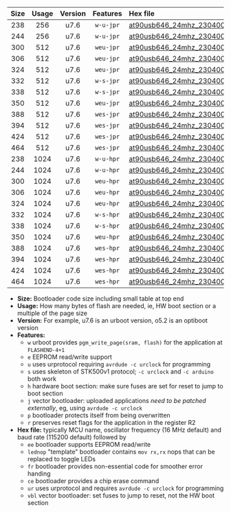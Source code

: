 |Size|Usage|Version|Features|Hex file|
|:-:|:-:|:-:|:-:|:--|
|238|256|u7.6|`w-u-jpr`|[at90usb646_24mhz_230400bps_ur_vbl.hex](https://raw.githubusercontent.com/stefanrueger/urboot/main/bootloaders/at90usb646/fcpu_24mhz/230400_bps/at90usb646_24mhz_230400bps_ur_vbl.hex)|
|244|256|u7.6|`w-u-jpr`|[at90usb646_24mhz_230400bps_lednop_ur_vbl.hex](https://raw.githubusercontent.com/stefanrueger/urboot/main/bootloaders/at90usb646/fcpu_24mhz/230400_bps/at90usb646_24mhz_230400bps_lednop_ur_vbl.hex)|
|300|512|u7.6|`weu-jpr`|[at90usb646_24mhz_230400bps_ee_ur_vbl.hex](https://raw.githubusercontent.com/stefanrueger/urboot/main/bootloaders/at90usb646/fcpu_24mhz/230400_bps/at90usb646_24mhz_230400bps_ee_ur_vbl.hex)|
|306|512|u7.6|`weu-jpr`|[at90usb646_24mhz_230400bps_ee_lednop_ur_vbl.hex](https://raw.githubusercontent.com/stefanrueger/urboot/main/bootloaders/at90usb646/fcpu_24mhz/230400_bps/at90usb646_24mhz_230400bps_ee_lednop_ur_vbl.hex)|
|324|512|u7.6|`weu-jpr`|[at90usb646_24mhz_230400bps_ee_lednop_fr_ur_vbl.hex](https://raw.githubusercontent.com/stefanrueger/urboot/main/bootloaders/at90usb646/fcpu_24mhz/230400_bps/at90usb646_24mhz_230400bps_ee_lednop_fr_ur_vbl.hex)|
|332|512|u7.6|`w-s-jpr`|[at90usb646_24mhz_230400bps_vbl.hex](https://raw.githubusercontent.com/stefanrueger/urboot/main/bootloaders/at90usb646/fcpu_24mhz/230400_bps/at90usb646_24mhz_230400bps_vbl.hex)|
|338|512|u7.6|`w-s-jpr`|[at90usb646_24mhz_230400bps_lednop_vbl.hex](https://raw.githubusercontent.com/stefanrueger/urboot/main/bootloaders/at90usb646/fcpu_24mhz/230400_bps/at90usb646_24mhz_230400bps_lednop_vbl.hex)|
|350|512|u7.6|`weu-jpr`|[at90usb646_24mhz_230400bps_ee_lednop_fr_ce_ur_vbl.hex](https://raw.githubusercontent.com/stefanrueger/urboot/main/bootloaders/at90usb646/fcpu_24mhz/230400_bps/at90usb646_24mhz_230400bps_ee_lednop_fr_ce_ur_vbl.hex)|
|388|512|u7.6|`wes-jpr`|[at90usb646_24mhz_230400bps_ee_vbl.hex](https://raw.githubusercontent.com/stefanrueger/urboot/main/bootloaders/at90usb646/fcpu_24mhz/230400_bps/at90usb646_24mhz_230400bps_ee_vbl.hex)|
|394|512|u7.6|`wes-jpr`|[at90usb646_24mhz_230400bps_ee_lednop_vbl.hex](https://raw.githubusercontent.com/stefanrueger/urboot/main/bootloaders/at90usb646/fcpu_24mhz/230400_bps/at90usb646_24mhz_230400bps_ee_lednop_vbl.hex)|
|424|512|u7.6|`wes-jpr`|[at90usb646_24mhz_230400bps_ee_lednop_fr_vbl.hex](https://raw.githubusercontent.com/stefanrueger/urboot/main/bootloaders/at90usb646/fcpu_24mhz/230400_bps/at90usb646_24mhz_230400bps_ee_lednop_fr_vbl.hex)|
|464|512|u7.6|`wes-jpr`|[at90usb646_24mhz_230400bps_ee_lednop_fr_ce_vbl.hex](https://raw.githubusercontent.com/stefanrueger/urboot/main/bootloaders/at90usb646/fcpu_24mhz/230400_bps/at90usb646_24mhz_230400bps_ee_lednop_fr_ce_vbl.hex)|
|238|1024|u7.6|`w-u-hpr`|[at90usb646_24mhz_230400bps_ur.hex](https://raw.githubusercontent.com/stefanrueger/urboot/main/bootloaders/at90usb646/fcpu_24mhz/230400_bps/at90usb646_24mhz_230400bps_ur.hex)|
|244|1024|u7.6|`w-u-hpr`|[at90usb646_24mhz_230400bps_lednop_ur.hex](https://raw.githubusercontent.com/stefanrueger/urboot/main/bootloaders/at90usb646/fcpu_24mhz/230400_bps/at90usb646_24mhz_230400bps_lednop_ur.hex)|
|300|1024|u7.6|`weu-hpr`|[at90usb646_24mhz_230400bps_ee_ur.hex](https://raw.githubusercontent.com/stefanrueger/urboot/main/bootloaders/at90usb646/fcpu_24mhz/230400_bps/at90usb646_24mhz_230400bps_ee_ur.hex)|
|306|1024|u7.6|`weu-hpr`|[at90usb646_24mhz_230400bps_ee_lednop_ur.hex](https://raw.githubusercontent.com/stefanrueger/urboot/main/bootloaders/at90usb646/fcpu_24mhz/230400_bps/at90usb646_24mhz_230400bps_ee_lednop_ur.hex)|
|324|1024|u7.6|`weu-hpr`|[at90usb646_24mhz_230400bps_ee_lednop_fr_ur.hex](https://raw.githubusercontent.com/stefanrueger/urboot/main/bootloaders/at90usb646/fcpu_24mhz/230400_bps/at90usb646_24mhz_230400bps_ee_lednop_fr_ur.hex)|
|332|1024|u7.6|`w-s-hpr`|[at90usb646_24mhz_230400bps.hex](https://raw.githubusercontent.com/stefanrueger/urboot/main/bootloaders/at90usb646/fcpu_24mhz/230400_bps/at90usb646_24mhz_230400bps.hex)|
|338|1024|u7.6|`w-s-hpr`|[at90usb646_24mhz_230400bps_lednop.hex](https://raw.githubusercontent.com/stefanrueger/urboot/main/bootloaders/at90usb646/fcpu_24mhz/230400_bps/at90usb646_24mhz_230400bps_lednop.hex)|
|350|1024|u7.6|`weu-hpr`|[at90usb646_24mhz_230400bps_ee_lednop_fr_ce_ur.hex](https://raw.githubusercontent.com/stefanrueger/urboot/main/bootloaders/at90usb646/fcpu_24mhz/230400_bps/at90usb646_24mhz_230400bps_ee_lednop_fr_ce_ur.hex)|
|388|1024|u7.6|`wes-hpr`|[at90usb646_24mhz_230400bps_ee.hex](https://raw.githubusercontent.com/stefanrueger/urboot/main/bootloaders/at90usb646/fcpu_24mhz/230400_bps/at90usb646_24mhz_230400bps_ee.hex)|
|394|1024|u7.6|`wes-hpr`|[at90usb646_24mhz_230400bps_ee_lednop.hex](https://raw.githubusercontent.com/stefanrueger/urboot/main/bootloaders/at90usb646/fcpu_24mhz/230400_bps/at90usb646_24mhz_230400bps_ee_lednop.hex)|
|424|1024|u7.6|`wes-hpr`|[at90usb646_24mhz_230400bps_ee_lednop_fr.hex](https://raw.githubusercontent.com/stefanrueger/urboot/main/bootloaders/at90usb646/fcpu_24mhz/230400_bps/at90usb646_24mhz_230400bps_ee_lednop_fr.hex)|
|464|1024|u7.6|`wes-hpr`|[at90usb646_24mhz_230400bps_ee_lednop_fr_ce.hex](https://raw.githubusercontent.com/stefanrueger/urboot/main/bootloaders/at90usb646/fcpu_24mhz/230400_bps/at90usb646_24mhz_230400bps_ee_lednop_fr_ce.hex)|

- **Size:** Bootloader code size including small table at top end
- **Usage:** How many bytes of flash are needed, ie, HW boot section or a multiple of the page size
- **Version:** For example, u7.6 is an urboot version, o5.2 is an optiboot version
- **Features:**
  + `w` urboot provides `pgm_write_page(sram, flash)` for the application at `FLASHEND-4+1`
  + `e` EEPROM read/write support
  + `u` uses urprotocol requiring `avrdude -c urclock` for programming
  + `s` uses skeleton of STK500v1 protocol; `-c urclock` and `-c arduino` both work
  + `h` hardware boot section: make sure fuses are set for reset to jump to boot section
  + `j` vector bootloader: uploaded applications *need to be patched externally*, eg, using `avrdude -c urclock`
  + `p` bootloader protects itself from being overwritten
  + `r` preserves reset flags for the application in the register R2
- **Hex file:** typically MCU name, oscillator frequency (16 MHz default) and baud rate (115200 default) followed by
  + `ee` bootloader supports EEPROM read/write
  + `lednop` "template" bootloader contains `mov rx,rx` nops that can be replaced to toggle LEDs
  + `fr` bootloader provides non-essential code for smoother error handing
  + `ce` bootloader provides a chip erase command
  + `ur` uses urprotocol and requires `avrdude -c urclock` for programming
  + `vbl` vector bootloader: set fuses to jump to reset, not the HW boot section
